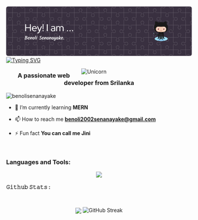 ![github-header-image.png](https://github.com/BenoliSenanayake/BenoliSenanayake/blob/main/github-header-image.png)
<a href="https://git.io/typing-svg"><img src="https://readme-typing-svg.demolab.com?font=Fira+Code&size=30&pause=1000&center=true&vCenter=true&random=false&width=800&lines=%F0%9F%91%8B+Welcome+To+My+GitHub+Profile" alt="Typing SVG" /></a>


<img align="right" width=300px alt="Unicorn" src="https://c.tenor.com/GN73MKBawZYAAAAi/busy-cute.gif" />

<h3 align="center">A passionate web developer from Srilanka</h3>

<p align="left"> <img src="https://komarev.com/ghpvc/?username=benolisenanayake&label=Profile%20views&color=0e75b6&style=flat" alt="benolisenanayake" /> </p>



- 🌱 I’m         currently learning **MERN**

- 📫 How to reach me **benoli2002senanayake@gmail.com**

- ⚡ Fun fact **You can call me Jini**

<p align="left">
</p>
<br/>

<h3 align="left">Languages and Tools:</h3>
<p align="center">
  <a href="https://skillicons.dev">
<img src="https://skillicons.dev/icons?i=html,css,js,c,cs,java,react,py,dart,flutter,git,github,tailwind,bootstrap,mysql,firebase,androidstudio,vscode,visualstudio,figma&theme=dark&perline=13"/>
 </a>
</p>

  <strong>𝙶𝚒𝚝𝚑𝚞𝚋 𝚂𝚝𝚊𝚝𝚜 : </strong>
</summary>
<br/>

<p align="center">
    <img align="center" src="https://github-readme-stats.vercel.app/api?username=BenoliSenanayake&show_icons=true&hide_border=true&title_color=94b4a4&amp&icon_color=FFFFFF&amp&text_color=FFFFFF&amp&bg_color=000000&count_private=true&include_all_commits=true"/>
    <img src="https://github-readme-streak-stats.herokuapp.com/?user=BenoliSenanayake&theme=highcontrast&hide_border=true" alt="GitHub Streak">
    
</details>
<br/>



